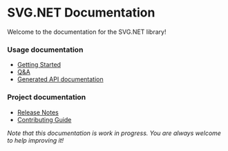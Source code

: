 # SVG.NET Documentation

Welcome to the documentation for the SVG.NET library!

### Usage documentation
- [Getting Started](doc/GettingStarted.html)
- [Q&A](doc/Q&A.html)
- [Generated API documentation](api/toc.html)
  
### Project documentation
- [Release Notes](doc/ReleaseNotes.html)
- [Contributing Guide](CONTRIBUTING.html)

_Note that this documentation is work in progress.
You are always welcome to help improving it!_